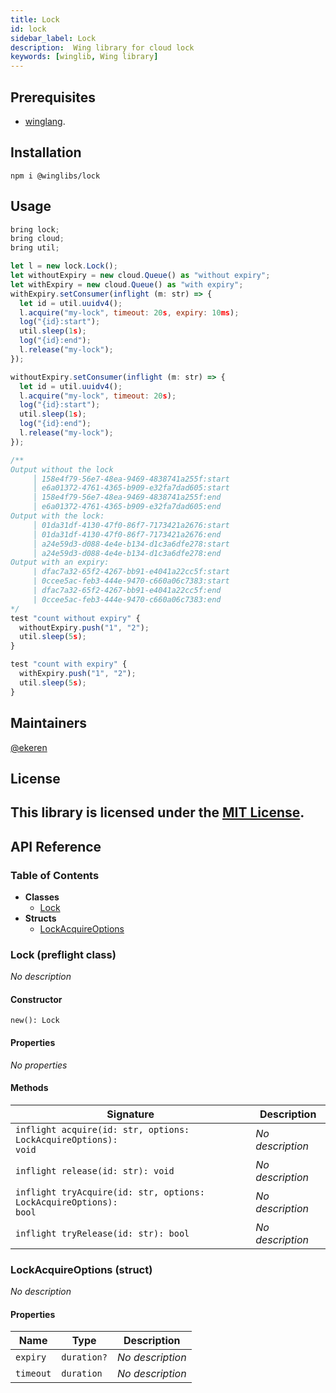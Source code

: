 ```yaml
---
title: Lock
id: lock
sidebar_label: Lock
description:  Wing library for cloud lock
keywords: [winglib, Wing library]
---
```

## Prerequisites

* [winglang](https://winglang.io).

## Installation

```
npm i @winglibs/lock
```

## Usage

```js
bring lock;
bring cloud;
bring util;

let l = new lock.Lock();
let withoutExpiry = new cloud.Queue() as "without expiry";
let withExpiry = new cloud.Queue() as "with expiry";
withExpiry.setConsumer(inflight (m: str) => {
  let id = util.uuidv4();
  l.acquire("my-lock", timeout: 20s, expiry: 10ms);
  log("{id}:start");
  util.sleep(1s);
  log("{id}:end");
  l.release("my-lock");
});

withoutExpiry.setConsumer(inflight (m: str) => {
  let id = util.uuidv4();
  l.acquire("my-lock", timeout: 20s);
  log("{id}:start");
  util.sleep(1s);
  log("{id}:end");
  l.release("my-lock");
});

/**
Output without the lock
     │ 158e4f79-56e7-48ea-9469-4838741a255f:start
     │ e6a01372-4761-4365-b909-e32fa7dad605:start
     │ 158e4f79-56e7-48ea-9469-4838741a255f:end
     │ e6a01372-4761-4365-b909-e32fa7dad605:end
Output with the lock:
     │ 01da31df-4130-47f0-86f7-7173421a2676:start
     │ 01da31df-4130-47f0-86f7-7173421a2676:end
     │ a24e59d3-d088-4e4e-b134-d1c3a6dfe278:start
     │ a24e59d3-d088-4e4e-b134-d1c3a6dfe278:end
Output with an expiry:
     | dfac7a32-65f2-4267-bb91-e4041a22cc5f:start
     | 0ccee5ac-feb3-444e-9470-c660a06c7383:start
     | dfac7a32-65f2-4267-bb91-e4041a22cc5f:end
     | 0ccee5ac-feb3-444e-9470-c660a06c7383:end
*/
test "count without expiry" {
  withoutExpiry.push("1", "2");
  util.sleep(5s);
}

test "count with expiry" {
  withExpiry.push("1", "2");
  util.sleep(5s);
}

```

## Maintainers

[@ekeren](https://github.com/ekeren)


## License

This library is licensed under the [MIT License](./LICENSE).
---
## API Reference

### Table of Contents

- **Classes**
  - <a href="#@winglibs/lock.Lock">Lock</a>
- **Structs**
  - <a href="#@winglibs/lock.LockAcquireOptions">LockAcquireOptions</a>

### Lock (preflight class) <a class="wing-docs-anchor" id="@winglibs/lock.Lock"></a>

*No description*

#### Constructor

```
new(): Lock
```

#### Properties

*No properties*

#### Methods

| **Signature** | **Description** |
| --- | --- |
| <code>inflight acquire(id: str, options: LockAcquireOptions): void</code> | *No description* |
| <code>inflight release(id: str): void</code> | *No description* |
| <code>inflight tryAcquire(id: str, options: LockAcquireOptions): bool</code> | *No description* |
| <code>inflight tryRelease(id: str): bool</code> | *No description* |

### LockAcquireOptions (struct) <a class="wing-docs-anchor" id="@winglibs/lock.LockAcquireOptions"></a>

*No description*

#### Properties

| **Name** | **Type** | **Description** |
| --- | --- | --- |
| <code>expiry</code> | <code>duration?</code> | *No description* |
| <code>timeout</code> | <code>duration</code> | *No description* |


